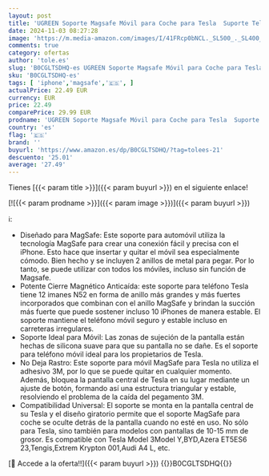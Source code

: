 ```yaml
---
layout: post
title: 'UGREEN Soporte Magsafe Móvil para Coche para Tesla  Suporte Telemovel Carro Magnético  Soporte de Pantalla Adecuado para Accesorios Tesla Model 3 Model Y  para iPhone 16 15 14 13 y Funda Magsafe'
date: 2024-11-03 08:27:28
image: 'https://m.media-amazon.com/images/I/41FRcp0bNCL._SL500_._SL400_.jpg'
comments: true
category: ofertas
author: 'tole.es'
slug: 'B0CGLTSDHQ-es UGREEN Soporte Magsafe Móvil para Coche para Tesla Suporte...'
sku: 'B0CGLTSDHQ-es'
tags: [ 'iphone','magsafe','🇪🇸', ]
actualPrice: 22.49 EUR
currency: EUR
price: 22.49
comparePrice: 29.99 EUR
prodname: 'UGREEN Soporte Magsafe Móvil para Coche para Tesla  Suporte Telemovel Carro Magnético  Soporte de Pantalla Adecuado para Accesorios Tesla Model 3 Model Y  para iPhone 16 15 14 13 y Funda Magsafe'
country: 'es'
flag: '🇪🇸'
brand: ''
buyurl: 'https://www.amazon.es/dp/B0CGLTSDHQ/?tag=tolees-21'
descuento: '25.01'
average: '27.49'
---
```


Tienes [{{< param title >}}]({{< param buyurl >}}) en el siguiente enlace!

[![{{< param prodname >}}]({{< param image >}})]({{< param buyurl >}})

ℹ️:

- Diseñado para MagSafe: Este soporte para automóvil utiliza la tecnología MagSafe para crear una conexión fácil y precisa con el iPhone. Esto hace que insertar y quitar el móvil sea especialmente cómodo. Bien hecho y se incluyen 2 anillos de metal para pegar. Por lo tanto, se puede utilizar con todos los móviles, incluso sin función de Magsafe.
- Potente Cierre Magnético Anticaída: este soporte para teléfono Tesla tiene 12 imanes N52 en forma de anillo más grandes y más fuertes incorporados que combinan con el anillo MagSafe y brindan la succión más fuerte que puede sostener incluso 10 iPhones de manera estable. El soporte mantiene el teléfono móvil seguro y estable incluso en carreteras irregulares.
- Soporte Ideal para Móvil: Las zonas de sujeción de la pantalla están hechas de silicona suave para que su pantalla no se dañe. Es el soporte para teléfono móvil ideal para los propietarios de Tesla.
- No Deja Rastro: Este soporte para móvil MagSafe para Tesla no utiliza el adhesivo 3M, por lo que se puede quitar en cualquier momento. Además, bloquea la pantalla central de Tesla en su lugar mediante un ajuste de botón, formando así una estructura triangular y estable, resolviendo el problema de la caída del pegamento 3M.
- Compatibilidad Universal: El soporte se monta en la pantalla central de su Tesla y el diseño giratorio permite que el soporte MagSafe para coche se oculte detrás de la pantalla cuando no esté en uso. No sólo para Tesla, sino también para modelos con pantallas de 10-15 mm de grosor. Es compatible con Tesla Model 3Model Y,BYD,Azera ET5ES6 23,Tengis,Extrem Krypton 001,Audi A4 L, etc.

[🛒 Accede a la oferta!!]({{< param buyurl >}})
{{<world>}}B0CGLTSDHQ{{</world>}}
